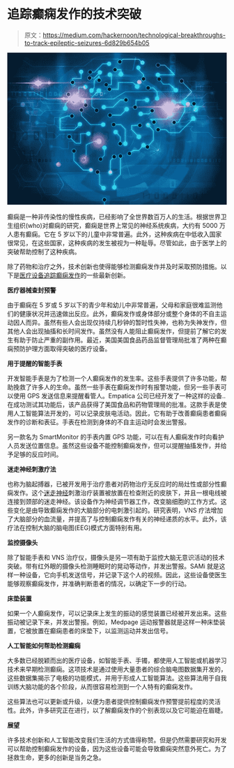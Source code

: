 # 追踪癫痫发作的技术突破

> 原文：<https://medium.com/hackernoon/technological-breakthroughs-to-track-epileptic-seizures-6d829b654b05>

![](img/bcaadd13db933a5058389ffb2ce0cf2d.png)

癫痫是一种非传染性的慢性疾病，已经影响了全世界数百万人的生活。根据世界卫生组织(who)对癫痫的研究，癫痫是世界上常见的神经系统疾病，大约有 5000 万人患有癫痫。它在 5 岁以下的儿童中非常普遍。此外，这种疾病在中低收入国家很常见，在这些国家，这种疾病的发生被视为一种耻辱。尽管如此，由于医学上的突破帮助控制了这种疾病。

除了药物和治疗之外，技术创新也使得能够检测癫痫发作并及时采取预防措施。以下是[医疗设备追踪癫痫发作](https://www.healthline.com/health/bracelets-and-devices-epilepsy#devices)的一些最新创新。

**医疗器械查封预警**

由于癫痫在 5 岁或 5 岁以下的青少年和幼儿中非常普遍，父母和家庭很难监测他们的健康状况并迅速做出反应。此外，癫痫发作或身体部分或整个身体的不自主运动因人而异。虽然有些人会出现仅持续几秒钟的暂时性失神，也称为失神发作，但其他人会出现抽搐和长时间发作。虽然没有人能阻止癫痫发作，但提前了解它的发生有助于防止严重的副作用。最近，美国美国食品药品监督管理局批准了两种在癫痫预防护理方面取得突破的医疗设备。

**用于提醒的智能手表**

开发智能手表是为了检测一个人癫痫发作的发生率。这些手表提供了许多功能，帮助挽救了许多人的生命。虽然一些手表在癫痫发作时有报警功能，但另一些手表可以使用 GPS 发送信息来提醒看管人。Empatica 公司已经开发了一种这样的设备..在成功测试其功能后，该产品获得了美国食品和药物管理局的批准。这款手表是使用人工智能算法开发的，可以记录皮肤电活动。因此，它有助于改善癫痫患者癫痫发作的诊断和表征。手表在检测到身体的不自主运动时会发出警报。

另一款名为 SmartMonitor 的手表内置 GPS 功能，可以在有人癫痫发作时向看护人员发送位置信息。虽然这些设备不能控制癫痫发作，但可以提醒抽搐发作，并给予足够的反应时间。

**迷走神经刺激疗法**

也称为脑起搏器，已被开发用于治疗患者对药物治疗无反应时的局灶性或部分性癫痫发作。这个[迷走神经](https://www.healthline.com/human-body-maps/vagus-nerve)刺激治疗装置被放置在检查附近的皮肤下，并且一根电线被连接到颈部的迷走神经。该设备作为神经调节器工作，改变脑细胞的工作方式。这些变化是由导致癫痫发作的大脑部分的电刺激引起的。研究表明，VNS 疗法增加了大脑部分的血流量，并提高了与控制癫痫发作有关的神经递质的水平。此外，该疗法在控制大脑的脑电图(EEG)模式方面特别有用。

**监控摄像头**

除了智能手表和 VNS 治疗仪，摄像头是另一项有助于监控大脑无意识活动的技术突破。带有红外眼的摄像头检测睡眠时的晃动等动作，并发出警报。SAMi 就是这样一种设备，它向手机发送信号，并记录下这个人的视频。因此，这些设备使医生能够观察癫痫发作，并准确判断患者的情况，以确定下一步的行动。

**床垫装置**

如果一个人癫痫发作，可以记录床上发生的振动的感觉装置已经被开发出来。这些振动被记录下来，并发出警报。例如，Medpage 运动报警器就是这样一种床垫装置，它被放置在癫痫患者的床垫下，以监测运动并发出信号。

**人工智能如何帮助检测癫痫**

大多数已经脱颖而出的医疗设备，如智能手表、手镯，都使用人工智能或机器学习技术来早期检测癫痫。这项技术是通过使用大量患者的综合脑电图数据集开发的，这些数据集揭示了电极的功能模式，并用于形成人工智能算法。这些算法用于自我训练大脑功能的各个阶段，从而很容易检测到一个人特有的癫痫发作。

这些算法也可以更新或升级，以便为患者提供控制癫痫发作预警提前程度的灵活性。此外，许多研究正在进行，以了解癫痫发作的个别表现以及它可能迫在眉睫。

**展望**

许多技术创新和人工智能改变我们生活的方式值得称赞。但是仍然需要研究和开发可以帮助控制癫痫发作的设备，因为这些设备可能会导致癫痫突然意外死亡。为了拯救生命，更多的创新是当务之急。